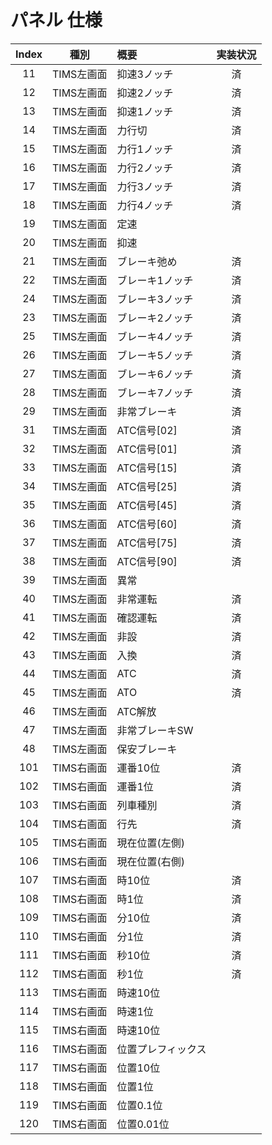 # パネル 仕様

|Index|種別|概要|実装状況|
|:--:|:--:|:--|:--:|
|11|TIMS左画面|抑速3ノッチ|済|
|12|TIMS左画面|抑速2ノッチ|済|
|13|TIMS左画面|抑速1ノッチ|済|
|14|TIMS左画面|力行切|済|
|15|TIMS左画面|力行1ノッチ|済|
|16|TIMS左画面|力行2ノッチ|済|
|17|TIMS左画面|力行3ノッチ|済|
|18|TIMS左画面|力行4ノッチ|済|
|19|TIMS左画面|定速||
|20|TIMS左画面|抑速||
|21|TIMS左画面|ブレーキ弛め|済|
|22|TIMS左画面|ブレーキ1ノッチ|済|
|24|TIMS左画面|ブレーキ3ノッチ|済|
|23|TIMS左画面|ブレーキ2ノッチ|済|
|25|TIMS左画面|ブレーキ4ノッチ|済|
|26|TIMS左画面|ブレーキ5ノッチ|済|
|27|TIMS左画面|ブレーキ6ノッチ|済|
|28|TIMS左画面|ブレーキ7ノッチ|済|
|29|TIMS左画面|非常ブレーキ|済|
|31|TIMS左画面|ATC信号[02]|済|
|32|TIMS左画面|ATC信号[01]|済|
|33|TIMS左画面|ATC信号[15]|済|
|34|TIMS左画面|ATC信号[25]|済|
|35|TIMS左画面|ATC信号[45]|済|
|36|TIMS左画面|ATC信号[60]|済|
|37|TIMS左画面|ATC信号[75]|済|
|38|TIMS左画面|ATC信号[90]|済|
|39|TIMS左画面|異常||
|40|TIMS左画面|非常運転|済|
|41|TIMS左画面|確認運転|済|
|42|TIMS左画面|非設|済|
|43|TIMS左画面|入換|済|
|44|TIMS左画面|ATC|済|
|45|TIMS左画面|ATO|済|
|46|TIMS左画面|ATC解放||
|47|TIMS左画面|非常ブレーキSW||
|48|TIMS左画面|保安ブレーキ||
|101|TIMS右画面|運番10位|済|
|102|TIMS右画面|運番1位|済|
|103|TIMS右画面|列車種別|済|
|104|TIMS右画面|行先|済|
|105|TIMS右画面|現在位置(左側)||
|106|TIMS右画面|現在位置(右側)||
|107|TIMS右画面|時10位|済|
|108|TIMS右画面|時1位|済|
|109|TIMS右画面|分10位|済|
|110|TIMS右画面|分1位|済|
|111|TIMS右画面|秒10位|済|
|112|TIMS右画面|秒1位|済|
|113|TIMS右画面|時速10位||
|114|TIMS右画面|時速1位||
|115|TIMS右画面|時速10位||
|116|TIMS右画面|位置プレフィックス||
|117|TIMS右画面|位置10位||
|118|TIMS右画面|位置1位||
|119|TIMS右画面|位置0.1位||
|120|TIMS右画面|位置0.01位||